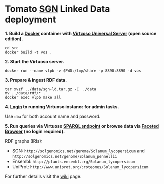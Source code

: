 # Tomato [SGN](https://solgenomics.net/) Linked Data deployment

**1. Build a [Docker](https://www.docker.com/) container with [Virtuoso Universal Server](http://virtuoso.openlinksw.com/) (open source edition).**

```
cd src
docker build -t vos .
```

**2. Start the Virtuoso server.**

`docker run --name vlpb -v $PWD:/tmp/share -p 8890:8890 -d vos`

**3. Prepare & ingest RDF data.**

```
tar xvzf ../data/sgn-ld.tar.gz -C ../data
mv ../data/rdf/* .
docker exec vlpb make all
```

**4. [Login](http://localhost:8890/conductor) to running Virtuoso instance for admin tasks.**

Use `dba` for both account name and password.

**5. Run queries via Virtuoso [SPARQL endpoint](http://localhost:8890/sparql) or browse data via [Faceted Browser](http://localhost:8890/fct/) (no login required).**

RDF graphs (IRIs):
  * SGN: `http://solgenomics.net/genome/Solanum_lycopersicum` and `http://solgenomics.net/genome/Solanum_pennellii`
  * Ensembl: `http://plants.ensembl.org/Solanum_lycopersicum`
  * UniProt: `http://www.uniprot.org/proteomes/Solanum_lycopersicum`

For further details visit the [wiki](https://github.com/DTL-FAIRData/ODEX4all-UseCases/wiki/VLPB) page.
